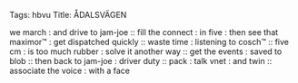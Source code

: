 Tags: hbvu
Title: ÅDALSVÄGEN
  
we march : and drive to jam-joe :: fill the connect : in five : then see that maximor™ : get dispatched quickly :: waste time : listening to cosch™ :: five cm : is too much rubber : solve it another way :: get the events : saved to blob :: then back to jam-joe : driver duty :: pack : talk vnet : and twin :: associate the voice : with a face  